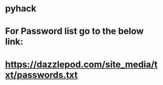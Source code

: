 # pyhack
# For Password list go to the below link:
# https://dazzlepod.com/site_media/txt/passwords.txt
